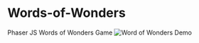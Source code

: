 # Words-of-Wonders
Phaser JS Words of Wonders Game
![Word of Wonders Demo](word-of-wonders/demo.gif)
